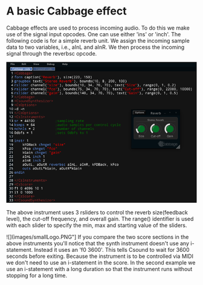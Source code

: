 # A basic Cabbage effect
Cabbage effects are used to process incoming audio. To do this we make use of the signal input opcodes. One can use either 'ins' or 'inch'. The following code is for a simple reverb unit. We assign the incoming sample data to two variables, i.e., aInL and aInR. We then process the incoming signal through the reverbsc opcode. 

![](images/simpleReverbExample.png)

The above instrument uses 3 rsliders to control the reverb size(feedback level), the cut-off frequency, and overall gain. The range() identifier is used with each slider to specify the min, max and starting value of the sliders. 

![](images/smallLogo.PNG"]
If you compare the two score sections in the above instruments you'll notice that the synth instrument doesn't use any i-statement. Instead it uses an 'f0 3600'. This tells Csound to wait for 3600 seconds before exiting. Because the instrument is to be controlled via MIDI we don't need to use an i-statement in the score. In the second example we use an i-statement with a long duration so that the instrument runs without stopping for a long time.    
